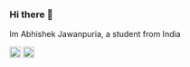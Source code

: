 ### Hi there 👋

<p>Im Abhishek Jawanpuria, a student from India</p>


<a href="https://mobile.twitter.com/tararampampampa"> <img src="https://www.flaticon.com/svg/static/icons/svg/733/733635.svg" width=20 height=20></a>
<a href="https://m.facebook.com/abhishek.jawanpuria"><img src="https://www.flaticon.com/svg/static/icons/svg/1384/1384005.svg" width=20 height=20></a>

